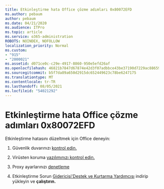 ```yaml
---
title: Etkinleştirme hata Office çözme adımları 0x80072EFD
ms.author: pebaum
author: pebaum
ms.date: 04/21/2020
ms.audience: ITPro
ms.topic: article
ms.service: o365-administration
ROBOTS: NOINDEX, NOFOLLOW
localization_priority: Normal
ms.custom:
- "915"
- "2000021"
ms.assetid: d071ce0c-c29e-4917-8860-950e5efd26af
ms.openlocfilehash: 46821b7847d67874e42d3f07adbbce43be37190d7229ac886595d03c43cbfeb6
ms.sourcegitcommit: b5f7da89a650d2915dc652449623c78be6247175
ms.translationtype: MT
ms.contentlocale: tr-TR
ms.lasthandoff: 08/05/2021
ms.locfileid: "54021292"
---
```

# <a name="steps-to-resolve-office-activation-error-0x80072efd"></a>Etkinleştirme hata Office çözme adımları 0x80072EFD

Etkinleştirme hatasını düzeltmek için Office deneyin:
  
1. Güvenlik duvarınızı [kontrol edin.](https://support.office.com/article/0d23d3c0-c19c-4b2f-9845-5344fedc4380#BKMK_CheckFirewall)

2. Virüsten koruma [yazılımınızı kontrol edin.](https://support.office.com/article/0d23d3c0-c19c-4b2f-9845-5344fedc4380#BKMK_CheckAV)

3. Proxy ayarlarınızı [denetleme](https://support.office.com/article/0d23d3c0-c19c-4b2f-9845-5344fedc4380#BKMK_CheckProxy)

4. Etkinleştirme Sorun [Gidericisi'Destek ve Kurtarma Yardımcısı](https://aka.ms/SARA-OfficeActivation-Alchemy) indirip yükleyin ve **çalıştırın.**
